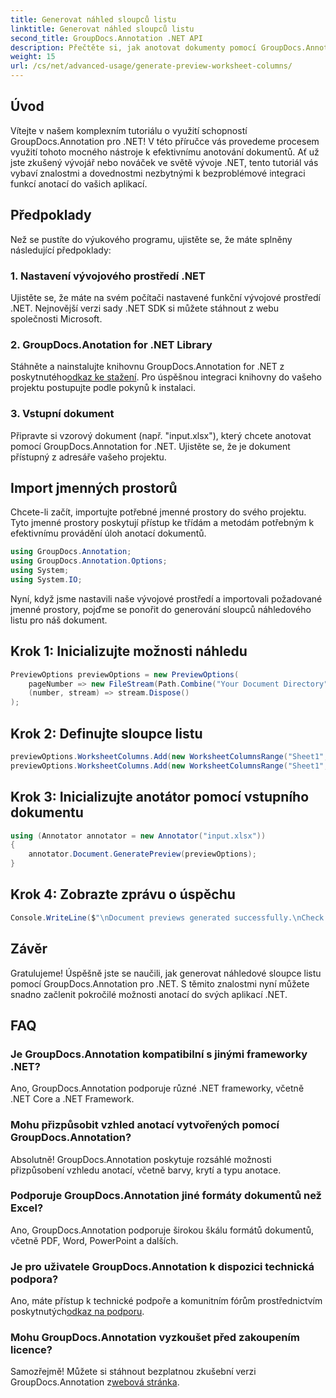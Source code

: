 ```yaml
---
title: Generovat náhled sloupců listu
linktitle: Generovat náhled sloupců listu
second_title: GroupDocs.Annotation .NET API
description: Přečtěte si, jak anotovat dokumenty pomocí GroupDocs.Annotation for .NET. Výukový program krok za krokem pro vývojáře .NET. Vylepšete své aplikace.
weight: 15
url: /cs/net/advanced-usage/generate-preview-worksheet-columns/
---
```

## Úvod
Vítejte v našem komplexním tutoriálu o využití schopností GroupDocs.Annotation pro .NET! V této příručce vás provedeme procesem využití tohoto mocného nástroje k efektivnímu anotování dokumentů. Ať už jste zkušený vývojář nebo nováček ve světě vývoje .NET, tento tutoriál vás vybaví znalostmi a dovednostmi nezbytnými k bezproblémové integraci funkcí anotací do vašich aplikací.
## Předpoklady
Než se pustíte do výukového programu, ujistěte se, že máte splněny následující předpoklady:
### 1. Nastavení vývojového prostředí .NET
Ujistěte se, že máte na svém počítači nastavené funkční vývojové prostředí .NET. Nejnovější verzi sady .NET SDK si můžete stáhnout z webu společnosti Microsoft.
### 2. GroupDocs.Anotation for .NET Library
 Stáhněte a nainstalujte knihovnu GroupDocs.Annotation for .NET z poskytnutého[odkaz ke stažení](https://releases.groupdocs.com/annotation/net/). Pro úspěšnou integraci knihovny do vašeho projektu postupujte podle pokynů k instalaci.
### 3. Vstupní dokument
Připravte si vzorový dokument (např. "input.xlsx"), který chcete anotovat pomocí GroupDocs.Annotation for .NET. Ujistěte se, že je dokument přístupný z adresáře vašeho projektu.

## Import jmenných prostorů
Chcete-li začít, importujte potřebné jmenné prostory do svého projektu. Tyto jmenné prostory poskytují přístup ke třídám a metodám potřebným k efektivnímu provádění úloh anotací dokumentů.

```csharp
using GroupDocs.Annotation;
using GroupDocs.Annotation.Options;
using System;
using System.IO;
```

Nyní, když jsme nastavili naše vývojové prostředí a importovali požadované jmenné prostory, pojďme se ponořit do generování sloupců náhledového listu pro náš dokument.
## Krok 1: Inicializujte možnosti náhledu
```csharp
PreviewOptions previewOptions = new PreviewOptions(
    pageNumber => new FileStream(Path.Combine("Your Document Directory", $"cells_page{pageNumber}.png"), FileMode.Create),
    (number, stream) => stream.Dispose()
);
```
## Krok 2: Definujte sloupce listu
```csharp
previewOptions.WorksheetColumns.Add(new WorksheetColumnsRange("Sheet1", 2, 3));
previewOptions.WorksheetColumns.Add(new WorksheetColumnsRange("Sheet1", 1, 1));
```
## Krok 3: Inicializujte anotátor pomocí vstupního dokumentu
```csharp
using (Annotator annotator = new Annotator("input.xlsx"))
{
    annotator.Document.GeneratePreview(previewOptions);
}
```
## Krok 4: Zobrazte zprávu o úspěchu
```csharp
Console.WriteLine($"\nDocument previews generated successfully.\nCheck output in {"Your Document Directory"}.");
```

## Závěr
Gratulujeme! Úspěšně jste se naučili, jak generovat náhledové sloupce listu pomocí GroupDocs.Annotation pro .NET. S těmito znalostmi nyní můžete snadno začlenit pokročilé možnosti anotací do svých aplikací .NET.
## FAQ
### Je GroupDocs.Annotation kompatibilní s jinými frameworky .NET?
Ano, GroupDocs.Annotation podporuje různé .NET frameworky, včetně .NET Core a .NET Framework.
### Mohu přizpůsobit vzhled anotací vytvořených pomocí GroupDocs.Annotation?
Absolutně! GroupDocs.Annotation poskytuje rozsáhlé možnosti přizpůsobení vzhledu anotací, včetně barvy, krytí a typu anotace.
### Podporuje GroupDocs.Annotation jiné formáty dokumentů než Excel?
Ano, GroupDocs.Annotation podporuje širokou škálu formátů dokumentů, včetně PDF, Word, PowerPoint a dalších.
### Je pro uživatele GroupDocs.Annotation k dispozici technická podpora?
 Ano, máte přístup k technické podpoře a komunitním fórům prostřednictvím poskytnutých[odkaz na podporu](https://forum.groupdocs.com/c/annotation/10).
### Mohu GroupDocs.Annotation vyzkoušet před zakoupením licence?
 Samozřejmě! Můžete si stáhnout bezplatnou zkušební verzi GroupDocs.Annotation z[webová stránka](https://releases.groupdocs.com/).